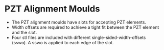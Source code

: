 # PZT Alignment Moulds

- The PZT alignment moulds have slots for accepting PZT elements.
- Width offsets are required to achieve a tight fit between the PZT element and the slot.
- Four stl files are included with different single-sided-width-offsets (sswo). A sswo is applied to each edge of the slot.